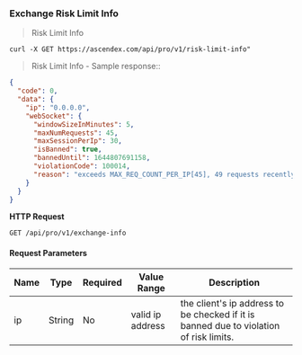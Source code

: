 ### Exchange Risk Limit Info

> Risk Limit Info

```
curl -X GET https://ascendex.com/api/pro/v1/risk-limit-info"
```

> Risk Limit Info - Sample response::

```json
{
  "code": 0,
  "data": {
    "ip": "0.0.0.0",
    "webSocket": {
      "windowSizeInMinutes": 5,
      "maxNumRequests": 45,
      "maxSessionPerIp": 30,
      "isBanned": true,
      "bannedUntil": 1644807691158,
      "violationCode": 100014,
      "reason": "exceeds MAX_REQ_COUNT_PER_IP[45], 49 requests recently"
    }
  }
}
```

**HTTP Request**

`GET /api/pro/v1/exchange-info`

#### Request Parameters

Name        |  Type    | Required | Value Range                                    | Description
----------- | -------- | -------- | -----------------------------------------------|---------------
ip          |  String  |   No     | valid ip address | the client's ip address to be checked if it is banned due to violation of risk limits.


